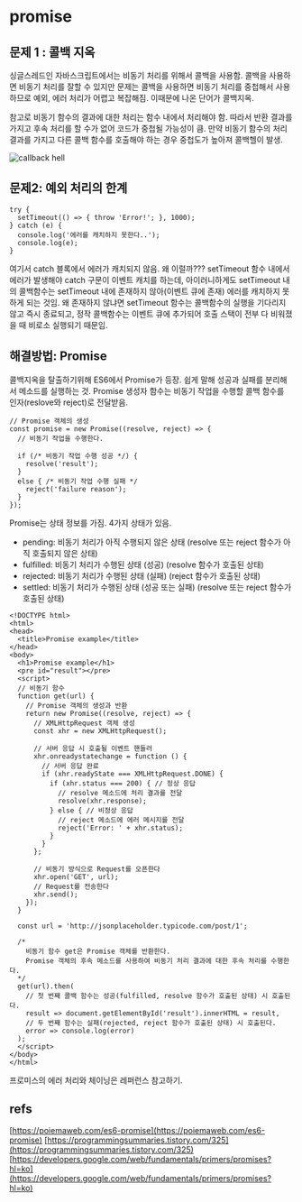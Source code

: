# promise

## 문제 1 : 콜백 지옥

싱글스레드인 자바스크립트에서는 비동기 처리를 위해서 콜백을 사용함. 콜백을 사용하면 비동기 처리를 잘할 수 있지만 문제는 콜백을 사용하면 비동기 처리를 중첩해서 사용하므로 예외, 에러 처리가 어렵고 복잡해짐. 이때문에 나온 단어가 콜백지옥.

참고로 비동기 함수의 결과에 대한 처리는 함수 내에서 처리해야 함. 따라서 반환 결과를 가지고 후속 처리를 할 수가 없어 코드가 중첩될 가능성이 큼. 만약 비동기 함수의 처리 결과를 가지고 다른 콜백 함수를 호출해야 하는 경우 중첩도가 높아져 콜백헬이 발생.

![callback hell](https://cdn-images-1.medium.com/max/823/1*Co0gr64Uo5kSg89ukFD2dw.jpeg)

## 문제2: 예외 처리의 한계

```text
try {
  setTimeout(() => { throw 'Error!'; }, 1000);
} catch (e) {
  console.log('에러를 캐치하지 못한다..');
  console.log(e);
}
```

여기서 catch 블록에서 에러가 캐치되지 않음. 왜 이럴까??? setTimeout 함수 내에서 에러가 발생해야 catch 구문이 이벤트 캐치를 하는데, 아이러니하게도 setTimeout 내의 콜백함수는 setTimeout 내에 존재하지 않아\(이벤트 큐에 존재\) 에러를 캐치하지 못하게 되는 것임. 왜 존재하지 않냐면 setTimeout 함수는 콜백함수의 실행을 기다리지 않고 즉시 종료되고, 정작 콜백함수는 이벤트 큐에 추가되어 호출 스택이 전부 다 비워졌을 때 비로소 실행되기 때문임.

## 해결방법: Promise

콜백지옥을 탈출하기위해 ES6에서 Promise가 등장. 쉽게 말해 성공과 실패를 분리해서 메소드를 실행하는 것. Promise 생성자 함수는 비동기 작업을 수행할 콜백 함수를 인자\(reslove와 reject\)로 전달받음.

```text
// Promise 객체의 생성
const promise = new Promise((resolve, reject) => {
  // 비동기 작업을 수행한다.

  if (/* 비동기 작업 수행 성공 */) {
    resolve('result');
  }
  else { /* 비동기 작업 수행 실패 */
    reject('failure reason');
  }
});
```

Promise는 상태 정보를 가짐. 4가지 상태가 있음.

* pending: 비동기 처리가 아직 수행되지 않은 상태 \(resolve 또는 reject 함수가 아직 호출되지 않은 상태\)
* fulfilled: 비동기 처리가 수행된 상태 \(성공\) \(resolve 함수가 호출된 상태\)
* rejected: 비동기 처리가 수행된 상태 \(실패\) \(reject 함수가 호출된 상태\)
* settled: 비동기 처리가 수행된 상태 \(성공 또는 실패\) \(resolve 또는 reject 함수가 호출된 상태\)

```text
<!DOCTYPE html>
<html>
<head>
  <title>Promise example</title>
</head>
<body>
  <h1>Promise example</h1>
  <pre id="result"></pre>
  <script>
  // 비동기 함수
  function get(url) {
    // Promise 객체의 생성과 반환
    return new Promise((resolve, reject) => {
      // XMLHttpRequest 객체 생성
      const xhr = new XMLHttpRequest();

      // 서버 응답 시 호출될 이벤트 핸들러
      xhr.onreadystatechange = function () {
        // 서버 응답 완료
        if (xhr.readyState === XMLHttpRequest.DONE) {
          if (xhr.status === 200) { // 정상 응답
            // resolve 메소드에 처리 결과를 전달
            resolve(xhr.response);
          } else { // 비정상 응답
            // reject 메소드에 에러 메시지를 전달
            reject('Error: ' + xhr.status);
          }
        }
      };

      // 비동기 방식으로 Request를 오픈한다
      xhr.open('GET', url);
      // Request를 전송한다
      xhr.send();
    });
  }

  const url = 'http://jsonplaceholder.typicode.com/post/1';

  /*
    비동기 함수 get은 Promise 객체를 반환한다.
    Promise 객체의 후속 메소드를 사용하여 비동기 처리 결과에 대한 후속 처리를 수행한다.
  */
  get(url).then(
    // 첫 번째 콜백 함수는 성공(fulfilled, resolve 함수가 호출된 상태) 시 호출된다.
    result => document.getElementById('result').innerHTML = result,
    // 두 번째 함수는 실패(rejected, reject 함수가 호출된 상태) 시 호출된다.
    error => console.log(error)
  );
  </script>
</body>
</html>
```

프로미스의 에러 처리와 체이닝은 레퍼런스 참고하기.

## refs

[https://poiemaweb.com/es6-promise](https://poiemaweb.com/es6-promise) [https://programmingsummaries.tistory.com/325](https://programmingsummaries.tistory.com/325) [https://developers.google.com/web/fundamentals/primers/promises?hl=ko](https://developers.google.com/web/fundamentals/primers/promises?hl=ko)

